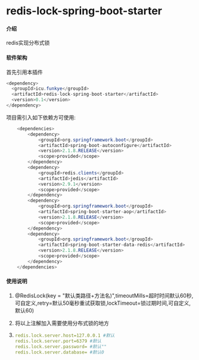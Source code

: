 # redis-lock-spring-boot-starter

#### 介绍
redis实现分布式锁

#### 软件架构

首先引用本插件

```java
<dependency>
  <groupId>icu.funkye</groupId>
  <artifactId>redis-lock-spring-boot-starter</artifactId>
  <version>0.1</version>
</dependency>
```

项目需引入如下依赖方可使用:

```java
	<dependencies>
		<dependency>
			<groupId>org.springframework.boot</groupId>
			<artifactId>spring-boot-autoconfigure</artifactId>
			<version>2.1.8.RELEASE</version>
			<scope>provided</scope>
		</dependency>
		<dependency>
			<groupId>redis.clients</groupId>
			<artifactId>jedis</artifactId>
			<version>2.9.1</version>
			<scope>provided</scope>
		</dependency>
		<dependency>
			<groupId>org.springframework.boot</groupId>
			<artifactId>spring-boot-starter-aop</artifactId>
			<version>2.1.8.RELEASE</version>
			<scope>provided</scope>
		</dependency>
		<dependency>
			<groupId>org.springframework.boot</groupId>
			<artifactId>spring-boot-starter-data-redis</artifactId>
			<version>2.1.8.RELEASE</version>
			<scope>provided</scope>
		</dependency>
	</dependencies>
```

#### 使用说明

1. @RedisLock(key = "默认类路径+方法名)",timeoutMills=超时时间默认60秒,可自定义,retry=默认50毫秒重试获取锁,lockTimeout=锁过期时间,可自定义,默认60)

2. 将以上注解加入需要使用分布式锁的地方

3. ``` yaml
   redis.lock.server.host=127.0.0.1 #默认
   redis.lock.server.port=6379 #默认
   redis.lock.server.password= #默认""
   redis.lock.server.database= #默认0
   ```
